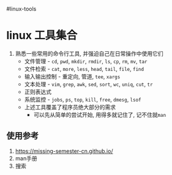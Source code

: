 #linux-tools
# linux 工具集合
1.  熟悉一些常用的命令行工具, 并强迫自己在日常操作中使用它们
    -   文件管理 - `cd`, `pwd`, `mkdir`, `rmdir`, `ls`, `cp`, `rm`, `mv`, `tar`
    -   文件检索 - `cat`, `more`, `less`, `head`, `tail`, `file`, `find`
    -   输入输出控制 - 重定向, 管道, `tee`, `xargs`
    -   文本处理 - `vim`, `grep`, `awk`, `sed`, `sort`, `wc`, `uniq`, `cut`, `tr`
    -   正则表达式
    -   系统监控 - `jobs`, `ps`, `top`, `kill`, `free`, `dmesg`, `lsof`
    -   上述工具覆盖了程序员绝大部分的需求
        -   可以先从简单的尝试开始, 用得多就记住了, 记不住就`man`


## 使用参考
1. https://missing-semester-cn.github.io/
2. man手册
3. 搜索
